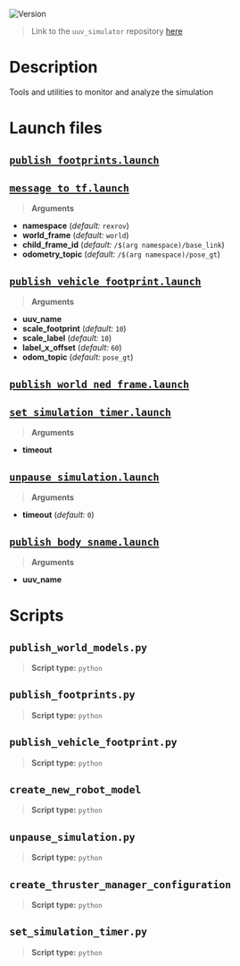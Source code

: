 ![Version](https://img.shields.io/badge/version-0.6.12-brightgreen.svg)

> Link to the `uuv_simulator` repository [here](https://github.com/uuvsimulator/uuv_simulator)

# Description

Tools and utilities to monitor and analyze the simulation

# Launch files

## [`publish_footprints.launch`](https://github.com/uuvsimulator/uuv_simulator/tree/master/uuv_assistants/launch/publish_footprints.launch)

## [`message_to_tf.launch`](https://github.com/uuvsimulator/uuv_simulator/tree/master/uuv_assistants/launch/message_to_tf.launch)

> **Arguments**

* **namespace** (*default:* `rexrov`)
* **world_frame** (*default:* `world`)
* **child_frame_id** (*default:* `/$(arg namespace)/base_link`)
* **odometry_topic** (*default:* `/$(arg namespace)/pose_gt`)

## [`publish_vehicle_footprint.launch`](https://github.com/uuvsimulator/uuv_simulator/tree/master/uuv_assistants/launch/publish_vehicle_footprint.launch)

> **Arguments**

* **uuv_name**
* **scale_footprint** (*default:* `10`)
* **scale_label** (*default:* `10`)
* **label_x_offset** (*default:* `60`)
* **odom_topic** (*default:* `pose_gt`)

## [`publish_world_ned_frame.launch`](https://github.com/uuvsimulator/uuv_simulator/tree/master/uuv_assistants/launch/publish_world_ned_frame.launch)

## [`set_simulation_timer.launch`](https://github.com/uuvsimulator/uuv_simulator/tree/master/uuv_assistants/launch/set_simulation_timer.launch)

> **Arguments**

* **timeout**

## [`unpause_simulation.launch`](https://github.com/uuvsimulator/uuv_simulator/tree/master/uuv_assistants/launch/unpause_simulation.launch)

> **Arguments**

* **timeout** (*default:* `0`)

## [`publish_body_sname.launch`](https://github.com/uuvsimulator/uuv_simulator/tree/master/uuv_assistants/launch/publish_body_sname.launch)

> **Arguments**

* **uuv_name**

# Scripts

## `publish_world_models.py`

> **Script type:** `python`

## `publish_footprints.py`

> **Script type:** `python`

## `publish_vehicle_footprint.py`

> **Script type:** `python`

## `create_new_robot_model`

> **Script type:** `python`

## `unpause_simulation.py`

> **Script type:** `python`

## `create_thruster_manager_configuration`

> **Script type:** `python`

## `set_simulation_timer.py`

> **Script type:** `python`

